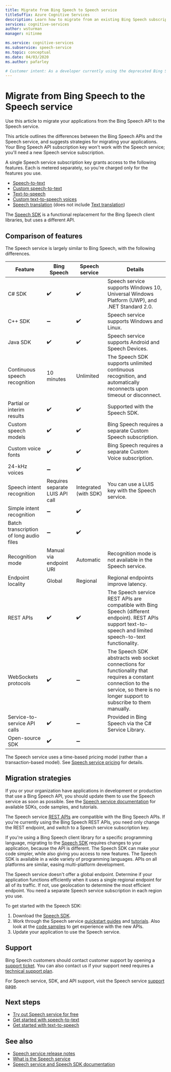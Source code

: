 ```yaml
---
title: Migrate from Bing Speech to Speech service
titleSuffix: Azure Cognitive Services
description: Learn how to migrate from an existing Bing Speech subscription to the Speech service from Azure Cognitive Services.
services: cognitive-services
author: wsturman
manager: nitinme

ms.service: cognitive-services
ms.subservice: speech-service
ms.topic: conceptual
ms.date: 04/03/2020
ms.author: pafarley

# Customer intent: As a developer currently using the deprecated Bing Speech, I want to learn the differences between Bing Speech and the Speech service, so that I can migrate my application to the Speech service.
---
```


# Migrate from Bing Speech to the Speech service

Use this article to migrate your applications from the Bing Speech API to the Speech service.

This article outlines the differences between the Bing Speech APIs and the Speech service, and suggests strategies for migrating your applications. Your Bing Speech API subscription key won't work with the Speech service; you'll need a new Speech service subscription.

A single Speech service subscription key grants access to the following features. Each is metered separately, so you're charged only for the features you use.

* [Speech-to-text](speech-to-text.md)
* [Custom speech-to-text](./custom-speech-overview.md)
* [Text-to-speech](text-to-speech.md)
* [Custom text-to-speech voices](./how-to-custom-voice-create-voice.md)
* [Speech translation](speech-translation.md) (does not include [Text translation](../translator/translator-info-overview.md))

The [Speech SDK](speech-sdk.md) is a functional replacement for the Bing Speech client libraries, but uses a different API.

## Comparison of features

The Speech service is largely similar to Bing Speech, with the following differences.

| Feature | Bing Speech | Speech service | Details |
|--|--|--|--|
| C# SDK | :heavy_check_mark: | :heavy_check_mark: | Speech service supports Windows 10, Universal Windows Platform (UWP), and .NET Standard 2.0. |
| C++ SDK | :heavy_minus_sign: | :heavy_check_mark: | Speech service supports Windows and Linux. |
| Java SDK | :heavy_check_mark: | :heavy_check_mark: | Speech service supports Android and Speech Devices. |
| Continuous speech recognition | 10 minutes | Unlimited | The Speech SDK supports unlimited continuous recognition, and automatically reconnects upon timeout or disconnect. |
| Partial or interim results | :heavy_check_mark: | :heavy_check_mark: | Supported with the Speech SDK. |
| Custom speech models | :heavy_check_mark: | :heavy_check_mark: | Bing Speech requires a separate Custom Speech subscription. |
| Custom voice fonts | :heavy_check_mark: | :heavy_check_mark: | Bing Speech requires a separate Custom Voice subscription. |
| 24-kHz voices | :heavy_minus_sign: | :heavy_check_mark: |
| Speech intent recognition | Requires separate LUIS API call | Integrated (with SDK) | You can use a LUIS key with the Speech service. |
| Simple intent recognition | :heavy_minus_sign: | :heavy_check_mark: |
| Batch transcription of long audio files | :heavy_minus_sign: | :heavy_check_mark: |
| Recognition mode | Manual via endpoint URI | Automatic | Recognition mode is not available in the Speech service. |
| Endpoint locality | Global | Regional | Regional endpoints improve latency. |
| REST APIs | :heavy_check_mark: | :heavy_check_mark: | The Speech service REST APIs are compatible with Bing Speech (different endpoint). REST APIs support text-to-speech and limited speech-to-text functionality. |
| WebSockets protocols | :heavy_check_mark: | :heavy_minus_sign: | The Speech SDK abstracts web socket connections for functionality that requires a constant connection to the service, so there is no longer support to subscribe to them manually. |
| Service-to-service API calls | :heavy_check_mark: | :heavy_minus_sign: | Provided in Bing Speech via the C# Service Library. |
| Open-source SDK | :heavy_check_mark: | :heavy_minus_sign: |

The Speech service uses a time-based pricing model (rather than a transaction-based model). See [Speech service pricing](https://azure.microsoft.com/pricing/details/cognitive-services/speech-services/) for details.

## Migration strategies

If you or your organization have applications in development or production that use a Bing Speech API, you should update them to use the Speech service as soon as possible. See the [Speech service documentation](index.yml) for available SDKs, code samples, and tutorials.

The Speech service [REST APIs](./overview.md#reference-docs) are compatible with the Bing Speech APIs. If you're currently using the Bing Speech REST APIs, you need only change the REST endpoint, and switch to a Speech service subscription key.

If you're using a Bing Speech client library for a specific programming language, migrating to the [Speech SDK](speech-sdk.md) requires changes to your application, because the API is different. The Speech SDK can make your code simpler, while also giving you access to new features. The Speech SDK is available in a wide variety of programming languages. APIs on all platforms are similar, easing multi-platform development.

The Speech service doesn't offer a global endpoint. Determine if your application functions efficiently when it uses a single regional endpoint for all of its traffic. If not, use geolocation to determine the most efficient endpoint. You need a separate Speech service subscription in each region you use.

To get started with the Speech SDK:

1. Download the [Speech SDK](speech-sdk.md).
1. Work through the Speech service [quickstart guides](./get-started-speech-to-text.md?pivots=programming-language-csharp&tabs=dotnet) and [tutorials](how-to-recognize-intents-from-speech-csharp.md). Also look at the [code samples](./speech-sdk.md#sample-source-code) to get experience with the new APIs.
1. Update your application to use the Speech service.

## Support

Bing Speech customers should contact customer support by opening a [support ticket](https://ms.portal.azure.com/#blade/Microsoft_Azure_Support/HelpAndSupportBlade/newsupportrequest). You can also contact us if your support need requires a [technical support plan](https://azure.microsoft.com/support/plans/).

For Speech service, SDK, and API support, visit the Speech service [support page](../cognitive-services-support-options.md?context=%2fazure%2fcognitive-services%2fspeech-service%2fcontext%2fcontext%253fcontext%253d%2fazure%2fcognitive-services%2fspeech-service%2fcontext%2fcontext).

## Next steps

* [Try out Speech service for free](overview.md#try-the-speech-service-for-free)
* [Get started with speech-to-text](get-started-speech-to-text.md)
* [Get started with text-to-speech](get-started-text-to-speech.md)

## See also

* [Speech service release notes](releasenotes.md)
* [What is the Speech service](overview.md)
* [Speech service and Speech SDK documentation](speech-sdk.md#get-the-speech-sdk)
